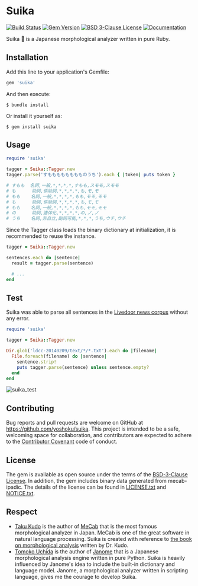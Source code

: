 # Suika

[![Build Status](https://github.com/yoshoku/suika/workflows/build/badge.svg)](https://github.com/yoshoku/suika/actions?query=workflow%3Abuild)
[![Gem Version](https://badge.fury.io/rb/suika.svg)](https://badge.fury.io/rb/suika)
[![BSD 3-Clause License](https://img.shields.io/badge/License-BSD%203--Clause-orange.svg)](https://github.com/yoshoku/suika/blob/main/LICENSE.txt)
[![Documentation](https://img.shields.io/badge/api-reference-blue.svg)](https://rubydoc.info/gems/suika)

Suika 🍉 is a Japanese morphological analyzer written in pure Ruby.

## Installation

Add this line to your application's Gemfile:

```ruby
gem 'suika'
```

And then execute:

    $ bundle install

Or install it yourself as:

    $ gem install suika

## Usage

```ruby
require 'suika'

tagger = Suika::Tagger.new
tagger.parse('すもももももももものうち').each { |token| puts token }

# すもも  名詞,一般,*,*,*,*,すもも,スモモ,スモモ
# も      助詞,係助詞,*,*,*,*,も,モ,モ
# もも    名詞,一般,*,*,*,*,もも,モモ,モモ
# も      助詞,係助詞,*,*,*,*,も,モ,モ
# もも    名詞,一般,*,*,*,*,もも,モモ,モモ
# の      助詞,連体化,*,*,*,*,の,ノ,ノ
# うち    名詞,非自立,副詞可能,*,*,*,うち,ウチ,ウチ
```

Since the Tagger class loads the binary dictionary at initialization, it is recommended to reuse the instance.

```ruby
tagger = Suika::Tagger.new

sentences.each do |sentence|
  result = tagger.parse(sentence)

  # ...
end
```

## Test
Suika was able to parse all sentences in the [Livedoor news corpus](https://www.rondhuit.com/download.html#ldcc)
without any error.

```ruby
require 'suika'

tagger = Suika::Tagger.new

Dir.glob('ldcc-20140209/text/*/*.txt').each do |filename|
  File.foreach(filename) do |sentence|
    sentence.strip!
    puts tagger.parse(sentence) unless sentence.empty?
  end
end
```

![suika_test](https://user-images.githubusercontent.com/5562409/90264778-8f593f80-de8c-11ea-81f1-20831e3c8b12.gif)

## Contributing

Bug reports and pull requests are welcome on GitHub at https://github.com/yoshoku/suika.
This project is intended to be a safe, welcoming space for collaboration,
and contributors are expected to adhere to the [Contributor Covenant](http://contributor-covenant.org) code of conduct.

## License

The gem is available as open source under the terms of the [BSD-3-Clause License](https://opensource.org/licenses/BSD-3-Clause).
In addition, the gem includes binary data generated from mecab-ipadic.
The details of the license can be found in [LICENSE.txt](https://github.com/yoshoku/suika/blob/main/LICENSE.txt)
and [NOTICE.txt](https://github.com/yoshoku/suika/blob/main/NOTICE.txt).

## Respect

- [Taku Kudo](https://github.com/taku910) is the author of [MeCab](https://taku910.github.io/mecab/) that is the most famous morphological analyzer in Japan.
MeCab is one of the great software in natural language processing.
Suika is created with reference to [the book on morphological analysis](https://www.kindaikagaku.co.jp/information/kd0577.htm) written by Dr. Kudo.
- [Tomoko Uchida](https://github.com/mocobeta) is the author of [Janome](https://github.com/mocobeta/janome) that is a Japanese morphological analysis engine written in pure Python.
Suika is heavily influenced by Janome's idea to include the built-in dictionary and language model.
Janome, a morphological analyzer written in scripting language, gives me the courage to develop Suika.
